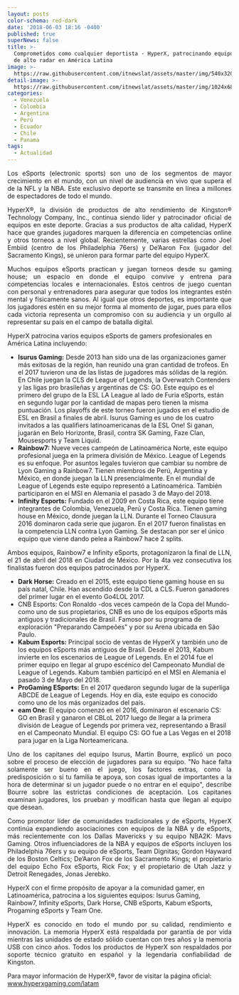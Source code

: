 ```yaml
---
layout: posts
color-schema: red-dark
date: '2018-06-03 18:16 -0400'
published: true
superNews: false
title: >-
  Comprometidos como cualquier deportista - HyperX, patrocinando equipos eSports
  de alto radar en América Latina
image: >-
  https://raw.githubusercontent.com/itnewslat/assets/master/img/540x320/eSports-p.jpg
detail-image: >-
  https://raw.githubusercontent.com/itnewslat/assets/master/img/1024x680/eSports-g.jpg
categories:
  - Venezuela
  - Colombia
  - Argentina
  - Perú
  - Ecuador
  - Chile
  - Panama
tags:
  - Actualidad
---
```

<p style="text-align: justify;">Los eSports (electronic sports) son uno de los segmentos de mayor crecimiento en el mundo, con un nivel de audiencia en vivo que supera el de la NFL y la NBA. Este exclusivo deporte se transmite en línea a millones de espectadores de todo el mundo.</p>

<p style="text-align: justify;">HyperX®, la división de productos de alto rendimiento de Kingston® Technology Company, Inc., continua siendo líder y patrocinador oficial de equipos en este deporte. Gracias a sus productos de alta calidad, HyperX hace que grandes jugadores marquen la diferencia en competencias online y otros torneos a nivel global. Recientemente, varias estrellas como Joel Embiid (centro de los Philadelphia 76ers) y De’Aaron Fox (jugador del Sacramento Kings), se unieron para formar parte del equipo HyperX.</p>

<p style="text-align: justify;">Muchos equipos eSports practican y juegan torneos desde su gaming house; un espacio en donde el equipo convive y entrena para competencias locales e internacionales. Estos centros de juego cuentan con personal y entrenadores para asegurar que todos los integrantes estén mental y físicamente sanos. Al igual que otros deportes, es importante que los jugadores estén en su mejor forma al momento de jugar, pues para ellos cada victoria representa un compromiso con su audiencia y un orgullo al representar su país en el campo de batalla digital.</p> 

HyperX patrocina varios equipos eSports de gamers profesionales en América Latina incluyendo:

- **Isurus Gaming:** Desde 2013 han sido una de las organizaciones gamer más exitosas de la región, han reunido una gran cantidad de trofeos. En el 2017 tuvieron una de las listas de jugadores más sólidas de la región. En Chile juegan la CLS de League of Legends, la Overwatch Contenders y las ligas pro brasileñas y argentinas de CS: GO.  Este equipo es el primero del grupo de la ESL LA League al lado de Furia eSports, están en segundo lugar por la cantidad de mapas pero tienen la misma puntuación. Los playoffs de este torneo fueron jugados en el estudio de ESL en Brasil a finales de abril. Isurus Gaming es uno de los cuatro invitados a las qualifiers latinoamericanas de la ESL One! Si ganan, jugarán en Belo Horizonte, Brasil, contra SK Gaming, Faze Clan, Mousesports y Team Liquid.
- **Rainbow7:** Nueve veces campeón de Latinoamérica Norte, este equipo profesional juega en la primera división de México. League of Legends es su enfoque. Por asuntos legales tuvieron que cambiar su nombre de Lyon Gaming a Rainbow7. Tienen miembros de Perú, Argentina y México, en donde juegan la LLN presencialmente. En el mundial de League of Legends este equipo representó a Latinoamérica.  También participaron en el MSI en Alemania el pasado 3 de Mayo del 2018.
- **Infinity Esports:** Fundado en el 2009 en Costa Rica, este equipo tiene integrantes de Colombia, Venezuela, Perú y Costa Rica. Tienen gaming house en México, donde juegan la LLN. Durante el Torneo Clausura 2016 dominaron cada serie que jugaron. En el 2017 fueron finalistas en la competencia LLN contra Lyon Gaming. Se destacan por ser el único equipo que viene dando pelea a Rainbow7 hace 2 splits.

<p style="text-align: justify;">Ambos equipos, Rainbow7 e Infinity eSports, protagonizaron la final de LLN, el 21 de abril del 2018 en Ciudad de México. Por la 4ta vez consecutiva los finalistas fueron dos equipos patrocinados por HyperX.</p>

- **Dark Horse:** Creado en el 2015, este equipo tiene gaming house en su país natal, Chile. Han ascendido desde la CDL a CLS. Fueron ganadores del primer lugar en el evento Go4LOL 2017. 
- CNB Esports: Con Ronaldo -dos veces campeón de la Copa del Mundo- como uno de sus propietarios, CNB es uno de los equipos eSports más antiguos y tradicionales de Brasil. Famoso por su programa de exploración "Preparando Campeões" y por su Arena ubicada en São Paulo.
- **Kabum Esports:** Principal socio de ventas de HyperX y también uno de los equipos eSports más antiguos de Brasil. Desde el 2013, Kabum invierte en los escenarios de League of Legends. En el 2014 fue el primer equipo en llegar al grupo escénico del Campeonato Mundial de League of Legends. Kabum también participó en el MSI en Alemania el pasado 3 de Mayo del 2018.
- **ProGaming ESports:** En el 2017 quedaron segundo lugar de la superliga ABCDE de League of Legends. Hoy en día, este equipo es conocido como uno de los más organizados del país.
- **eam One:** El equipo comenzó en el 2016, dominaron el escenario CS: GO en Brasil y ganaron el CBLoL 2017 luego de llegar a la primera división de League of Legends por primera vez, representando a Brasil en el Campeonato Mundial. El equipo CS: GO fue a Las Vegas en el 2018 para jugar en la Liga Norteamericana.

<p style="text-align: justify;">Uno de los capitanes del equipo Isurus, Martin Bourre, explicó un poco sobre el proceso de elección de jugadores para su equipo. "No hace falta solamente ser bueno en el juego, los factores extras, como la predisposición o si tu familia te apoya, son cosas igual de importantes a la hora de determinar si un jugador puede o no entrar en el equipo", describe Bourre sobre las estrictas condiciones de aceptación. Los capitanes examinan jugadores, los prueban y modifican hasta que llegan al equipo que desean.</p>

<p style="text-align: justify;">Como promotor líder de comunidades tradicionales y de eSports, HyperX continúa expandiendo asociaciones con equipos de la NBA y de eSports, más recientemente con los Dallas Mavericks y su equipo NBA2K: Mavs Gaming. Otros influenciadores de la NBA y equipos de eSports incluyen los Philadelphia 76ers y su equipo de eSports, Team Dignitas; Gordon Hayward de los Boston Celtics; De’Aaron Fox de los Sacramento Kings; el propietario del equipo Echo Fox eSports, Rick Fox; y el propietario de Utah Jazz y Detroit Renegades, Jonas Jerebko.</p>

HyperX con el firme propósito de apoyar a la comunidad gamer, en Latinoamérica, patrocina a los siguientes equipos: Isurus Gaming, Rainbow7, Infinity eSports, Dark Horse, CNB eSports, Kabum eSports, Progaming eSports y Team One.

<p style="text-align: justify;">HyperX es conocido en todo el mundo por su calidad, rendimiento e innovación. La memoria HyperX está respaldada por garantía de por vida mientras las unidades de estado sólido cuentan con tres años y la memoria USB con cinco años. Todos los productos de HyperX son respaldados por soporte técnico gratuito en español y la legendaria confiabilidad de Kingston.</p>

Para mayor información de HyperX®, favor de visitar la página oficial: www.hyperxgaming.com/latam
